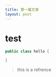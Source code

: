 ```yaml
---
title: 第一篇文章
layout: post
---
```


# test

```java
public class hello {

}
```

> this is a refrence
